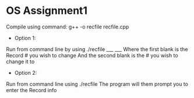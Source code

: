 # OS Assignment1

Compile using command: g++ -o recfile recfile.cpp

* Option 1:

Run from command line by using ./recfile ___ ___
Where the first blank is the Record # you wish to change
And the second blank is the # you wish to change it to

* Option 2:

Run from command line using ./recfile
The program will them prompt you to enter the Record info
